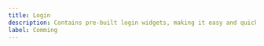```yaml
---
title: Login
description: Contains pre-built login widgets, making it easy and quick for you to access your account.
label: Comming
---
```


<ProComponentPreview name="Login01" class="sm:max-w-[70%]" />
